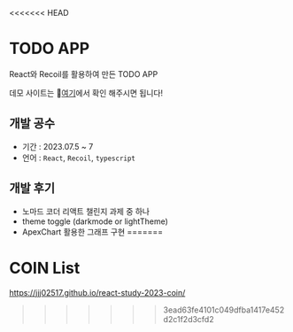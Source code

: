 <<<<<<< HEAD
# TODO APP

React와 Recoil를 활용하여 만든 TODO APP

데모 사이트는 📌[여기](https://jjj02517.github.io/react-study-2023-coin/)에서 확인 해주시면 됩니다!

## 개발 공수

- 기간 : 2023.07.5 ~ 7
- 언어 : `React`, `Recoil`, `typescript`

## 개발 후기

- 노마드 코더 리액트 챌린지 과제 중 하나
- theme toggle (darkmode or lightTheme)
- ApexChart 활용한 그래프 구현
=======
# COIN List

https://jjj02517.github.io/react-study-2023-coin/
>>>>>>> 3ead63fe4101c049dfba1417e452d2c1f2d3cfd2
